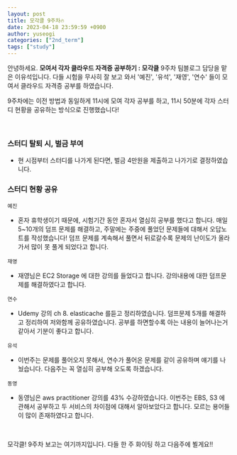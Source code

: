 ```yaml
---
layout: post
title: 모각클 9주차🔥
date: 2023-04-18 23:59:59 +0900
author: yuseogi
categories: ["2nd_term"]
tags: ["study"]
---
```


안녕하세요. **모여서 각자 클라우드 자격증 공부하기 : 모각클** 9주차 팀블로그 담당을 맡은 이유석입니다. 
다들 시험을 무사히 잘 보고 와서 '예진', '유석', '재영', '연수' 들이 모여서 클라우드 자격증 공부를 하였습니다.

9주차에는 이전 방법과 동일하게 11시에 모여 각자 공부를 하고, 11시 50분에 각자 스터디 현황을 공유하는 방식으로 진행했습니다!

<br />

### 스터디 탈퇴 시, 벌금 부여
- 현 시점부터 스터디를 나가게 된다면, 벌금 4만원을 제출하고 나가기로 결정하였습니다.

### 스터디 현황 공유

`예진`

* 혼자 휴학생이기 때문에, 시험기간 동안 혼자서 열심히 공부를 했다고 합니다. 매일 5~10개의 덤프 문제를 해결하고, 주말에는 주중에 풀었던 문제들에 대해서 오답노트를 작성했습니다! 덤프 문제를 계속해서 풀면서 뒤로갈수록 문제의 난이도가 올라가서 많이 못 풀게 되었다고 합니다.

`재영`
* 재영님은 EC2 Storage 에 대한 강의를 들었다고 합니다. 강의내용에 대한 덤프문제를 해결하였다고 합니다.

`연수`
* Udemy 강의 ch 8. elasticache 를듣고 정리하였습니다. 덤프문제 5개를 해결하고 정리하여 저와함께 공유하였습니다. 공부를 하면할수록 아는 내용이 늘어나는거 같아서 기분이 좋다고 합니다.

`유석`
* 이번주는 문제를 풀어오지 못해서, 연수가 풀어온 문제를 같이 공유하며 얘기를 나눴습니다. 다음주는 꼭 열심히 공부해 오도록 하겠습니다.

`동영`
* 동영님은 aws practitioner 강의를 43% 수강하였습니다. 이번주는 EBS, S3 에 관해서 공부하고 두 서비스의 차이점에 대해서 알아보았다고 합니다. 모르는 용어들이 많이 존재하였다고 합니다.

<br />

모각클! 9주차 보고는 여기까지입니다. 다들 한 주 화이팅 하고 다음주에 뵐게요!!
